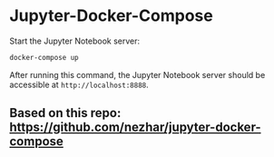 # Jupyter-Docker-Compose

Start the Jupyter Notebook server:

```bash
docker-compose up
```

After running this command, the Jupyter Notebook server should be accessible at `http://localhost:8888`.

## Based on this repo: https://github.com/nezhar/jupyter-docker-compose